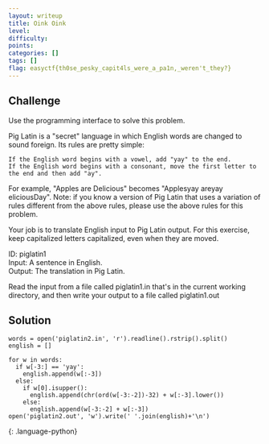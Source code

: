 ```yaml
---
layout: writeup
title: Oink Oink
level: 
difficulty: 
points: 
categories: []
tags: []
flag: easyctf{th0se_pesky_capit4ls_were_a_pa1n,_weren't_they?}
---
```

## Challenge

Use the programming interface to solve this problem.

Pig Latin is a "secret" language in which English words are changed to
sound foreign. Its rules are pretty simple:

    If the English word begins with a vowel, add "yay" to the end.
    If the English word begins with a consonant, move the first letter to the end and then add "ay".

For example, "Apples are Delicious" becomes "Applesyay areyay
eliciousDay". Note: if you know a version of Pig Latin that uses a
variation of rules different from the above rules, please use the above
rules for this problem.

Your job is to translate English input to Pig Latin output. For this
exercise, keep capitalized letters capitalized, even when they are
moved.

ID: piglatin1  
Input: A sentence in English.  
Output: The translation in Pig Latin.

Read the input from a file called piglatin1.in that's in the current
working directory, and then write your output to a file called
piglatin1.out

## Solution

    words = open('piglatin2.in', 'r').readline().rstrip().split()
    english = []
    
    for w in words:
      if w[-3:] == 'yay':
        english.append(w[:-3])
      else:
        if w[0].isupper():
          english.append(chr(ord(w[-3:-2])-32) + w[:-3].lower())
        else:
          english.append(w[-3:-2] + w[:-3])
    open('piglatin2.out', 'w').write(' '.join(english)+'\n')
{: .language-python}

